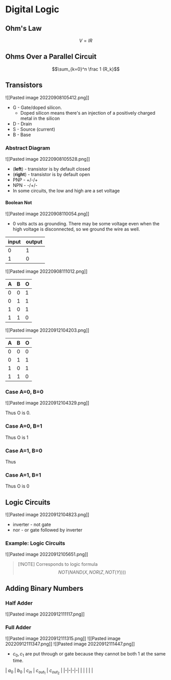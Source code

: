 # Digital Logic
## Ohm's Law
$$V = IR$$

## Ohms Over a Parallel Circuit
$$\sum_{k=0}^n \frac 1 {R_k}$$

## Transistors
![[Pasted image 20220908105412.png]]
- G - Gate/doped silicon. 
	- Doped silicon means there's an injection of a positively charged metal in the silicon
- D - Drain
- S - Source (current)
- B - Base

### Abstract Diagram
![[Pasted image 20220908105528.png]]
- (**left**) - transistor is by default closed
- (**right**) - transistor is by default open
- PNP - +/-/+
- NPN - -/+/-
- In some circuits, the low and high are a set voltage

#### Boolean Not
![[Pasted image 20220908110054.png]]

- 0 volts acts as grounding. There may be some voltage even when the high voltage is disconnected, so we ground the wire as well.

| input | output |
| - | - |
| 0 | 1 |
| 1 | 0 |

![[Pasted image 20220908111012.png]]

| A | B | O |
| - | - | - |
| 0 | 0 | 1 |
| 0 | 1 | 1 |
| 1 | 0 | 1 |
| 1 | 1 | 0 |

![[Pasted image 20220912104203.png]]

| A | B | O |
| - | - | - |
| 0 | 0 | 0 |
| 0 | 1 | 1 |
| 1 | 0 | 1 |
| 1 | 1 | 0 |

### Case A=0, B=0
![[Pasted image 20220912104329.png]]

Thus O is 0.

### Case A=0, B=1
Thus O is 1

### Case A=1, B=0
Thus 

### Case A=1, B=1
Thus O is 0

## Logic Circuits
![[Pasted image 20220912104823.png]]
- inverter - not gate
- nor - or gate followed by inverter

### Example: Logic Circuits
![[Pasted image 20220912105651.png]]

> [!NOTE] Corresponds to logic formula
> $$NOT(NAND(X, NOR(Z, NOT(Y))))$$

## Adding Binary Numbers
### Half Adder
![[Pasted image 20220912111117.png]]

### Full Adder
![[Pasted image 20220912111315.png]]
![[Pasted image 20220912111347.png]]
![[Pasted image 20220912111447.png]]
- $c_0, c_1$ are put through or gate because they cannot be both 1 at the same time.

| $a_0$ | $b_0$ | $c_{in}$ | $c_{out_1}$ | $c_{out_2}$ |
|-|-|-|-|
| | | | |